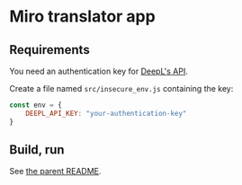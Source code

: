 # Miro translator app

## Requirements

You need an authentication key for [DeepL's API](https://www.deepl.com/pro-api?cta=header-pro-api).

Create a file named `src/insecure_env.js` containing the key:

```js
const env = {
    DEEPL_API_KEY: "your-authentication-key"
}
```

## Build, run

See [the parent README](../README.md).
